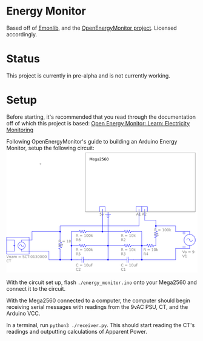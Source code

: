 # Energy Monitor
Based off of [Emonlib](https://github.com/openenergymonitor/EmonLib/tree/master), and the [OpenEnergyMonitor project](https://openenergymonitor.org/).
Licensed accordingly.

# Status
This project is currently in pre-alpha and is not currently working.

# Setup
Before starting, it's recommended that you read through the documentation
off of which this project is based: [Open Energy Monitor: Learn: Electricity Monitoring](https://docs.openenergymonitor.org/electricity-monitoring/index.html)

Following OpenEnergyMonitor's guide to building an Arduino Energy Monitor,
setup the following circuit:
![circuit diagram](schematic.png)

With the circuit set up, flash `./energy_monitor.ino` onto your Mega2560
and connect it to the circuit.

With the Mega2560 connected to a computer, the computer should begin
receiving serial messages with readings from the 9vAC PSU, CT, and the
Arduino VCC.

In a terminal, run `python3 ./receiver.py`. This should start reading the
CT's readings and outputting calculations of Apparent Power.

